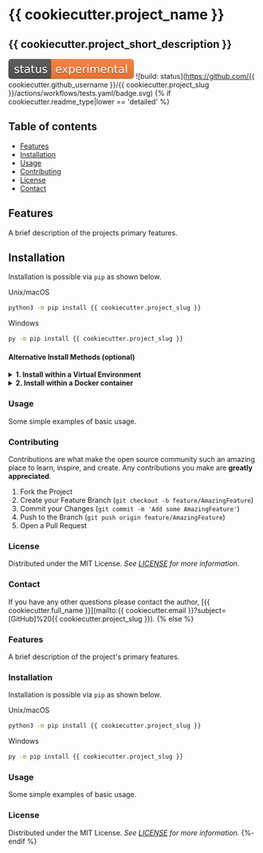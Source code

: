 # {{ cookiecutter.project_name }}

## {{ cookiecutter.project_short_description }}

[![status: experimental](https://github.com/GIScience/badges/raw/master/status/experimental.svg)](https://github.com/GIScience/badges#experimental)
![build: status](https://github.com/{{ cookiecutter.github_username }}/{{ cookiecutter.project_slug }}/actions/workflows/tests.yaml/badge.svg)
{% if cookiecutter.readme_type|lower == 'detailed' %}
## Table of contents
* [Features](#features)
* [Installation](#installation)
* [Usage](#usage)
* [Contributing](#contributing)
* [License](#license)
* [Contact](#contact)

## Features
A brief description of the projects primary features.

## Installation
Installation is possible via `pip` as shown below.

Unix/macOS
```bash
python3 -m pip install {{ cookiecutter.project_slug }}
```

Windows
```bash
py -m pip install {{ cookiecutter.project_slug }}
```

#### Alternative Install Methods (optional)

<details>
  <summary><strong>1. Install within a Virtual Environment</strong></summary>

<details>
  <summary><strong>Unix/macOS</strong></summary>

```bash
python -m venv {{ cookiecutter.project_slug }}
source {{ cookiecutter.project_slug }}/bin/activate
python3 -m pip install {{ cookiecutter.project_slug }}
```
</details>

<details>
  <summary><strong>Windows</strong></summary>

```bash
py -m venv {{ cookiecutter.project_slug }}
{{ cookiecutter.project_slug }}/Scripts/Activate.ps1
py -m pip install {{ cookiecutter.project_slug }}
```

If running scripts is disabled on your system then run the following command before activating your environment.

```bash
Set-ExecutionPolicy -ExecutionPolicy RemoteSigned -Scope CurrentUser
```
</details>
</details>

<details>
<summary><strong>2. Install within a Docker container</strong></summary>

```bash
docker build -t {{ cookiecutter.project_slug }} {{ cookiecutter.project_slug }}
docker run -it {{ cookiecutter.project_slug }}
```
</details>

### Usage
Some simple examples of basic usage.

### Contributing
Contributions are what make the open source community such an amazing place to learn, inspire, and create.
Any contributions you make are **greatly appreciated**.

1. Fork the Project
2. Create your Feature Branch (`git checkout -b feature/AmazingFeature`)
3. Commit your Changes (`git commit -m 'Add some AmazingFeature'`)
4. Push to the Branch (`git push origin feature/AmazingFeature`)
5. Open a Pull Request

### License
Distributed under the MIT License. _See [LICENSE](./LICENSE) for more information._

### Contact
If you have any other questions please contact the author, [{{ cookiecutter.full_name }}](mailto:{{ cookiecutter.email }}?subject=[GitHub]%20{{ cookiecutter.project_slug }}).
{% else %}
### Features
A brief description of the project's primary features.

### Installation
Installation is possible via `pip` as shown below.

Unix/macOS
```bash
python3 -m pip install {{ cookiecutter.project_slug }}
```

Windows
```bash
py -m pip install {{ cookiecutter.project_slug }}
```

### Usage
Some simple examples of basic usage.

### License
Distributed under the MIT License. _See [LICENSE](./LICENSE) for more information._
{%- endif %}
